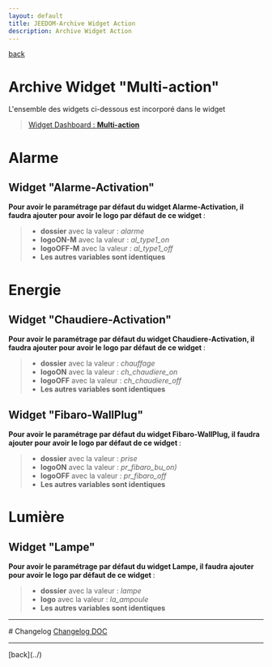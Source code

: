 ```yaml
---
layout: default
title: JEEDOM-Archive Widget Action
description: Archive Widget Action
---
```

[back](./)
# Archive Widget "Multi-action"

L'ensemble des widgets ci-dessous est incorporé dans le widget
<blockquote>
    <a href="JEEDOM_Multi_action_Defaut">Widget Dashboard : <b>Multi-action</b></a>
</blockquote>

# Alarme
## Widget "Alarme-Activation"
<b>Pour avoir le paramétrage par défaut du widget Alarme-Activation, il faudra ajouter pour avoir le logo par défaut de ce widget </b> :

<blockquote>
    <ul>
        <li><b>dossier</b> avec la valeur : <i>alarme</i></li>
        <li><b>logoON-M</b> avec la valeur : <i>al_type1_on</i></li>
        <li><b>logoOFF-M</b> avec la valeur : <i>al_type1_off</i></li>
        <li><b>Les autres variables sont identiques</b></li>
    </ul>
</blockquote>

# Energie
## Widget "Chaudiere-Activation"
<b>Pour avoir le paramétrage par défaut du widget Chaudiere-Activation, il faudra ajouter pour avoir le logo par défaut de ce widget </b> :

<blockquote>
    <ul>
        <li><b>dossier</b> avec la valeur : <i>chauffage</i></li>
        <li><b>logoON</b> avec la valeur : <i>ch_chaudiere_on</i></li>
        <li><b>logoOFF</b> avec la valeur : <i>ch_chaudiere_off</i></li>
        <li><b>Les autres variables sont identiques</b></li>
    </ul>
</blockquote>

## Widget "Fibaro-WallPlug" 
<b>Pour avoir le paramétrage par défaut du widget Fibaro-WallPlug, il faudra ajouter pour avoir le logo par défaut de ce widget </b> :

<blockquote>
    <ul>
        <li><b>dossier</b> avec la valeur : <i>prise</i></li>
        <li><b>logoON</b> avec la valeur : <i>pr_fibaro_bu_on)</i></li>
        <li><b>logoOFF</b> avec la valeur : <i>pr_fibaro_off</i></li>
        <li><b>Les autres variables sont identiques</b></li>
    </ul>
</blockquote>


# Lumière
## Widget "Lampe" 
<b>Pour avoir le paramétrage par défaut du widget Lampe, il faudra ajouter pour avoir le logo par défaut de ce widget </b> :


<blockquote>
    <ul>
        <li><b>dossier</b> avec la valeur : <i>lampe</i></li>
        <li><b>logo</b> avec la valeur : <i>la_ampoule</i></li>
        <li><b>Les autres variables sont identiques</b></li>
    </ul>
</blockquote>

<hr />
# Changelog
<a href="https://github.com/JEALG/JEEDOM-Widget_JAG-doc/commits/master">Changelog DOC</a>

<hr />
[back](../)